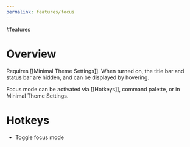 ```yaml
---
permalink: features/focus
---
```

#features 

# Overview

Requires [[Minimal Theme Settings]]. When turned on, the title bar and status bar are hidden, and can be displayed by hovering.

Focus mode can be activated via [[Hotkeys]], command palette, or in Minimal Theme Settings.

# Hotkeys

- Toggle focus mode